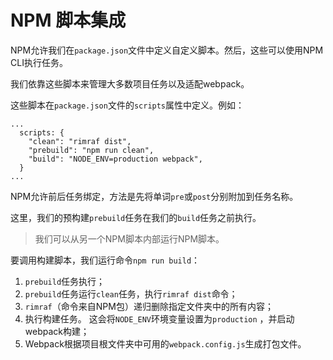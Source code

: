 # NPM 脚本集成

NPM允许我们在`package.json`文件中定义自定义脚本。然后，这些可以使用NPM CLI执行任务。

我们依靠这些脚本来管理大多数项目任务以及适配webpack。

 这些脚本在`package.json`文件的`scripts`属性中定义。例如：

```
...
  scripts: {
    "clean": "rimraf dist",
    "prebuild": "npm run clean",
    "build": "NODE_ENV=production webpack",
  }
...
```

NPM允许前后任务绑定，方法是先将单词`pre`或`post`分别附加到任务名称。 

这里，我们的预构建`prebuild`任务在我们的`build`任务之前执行。

> 我们可以从另一个NPM脚本内部运行NPM脚本。

要调用构建脚本，我们运行命令`npm run build`：

1. `prebuild`任务执行；
2. `prebuild`任务运行`clean`任务，执行`rimraf dist`命令；
3. `rimraf`（命令来自NPM包）递归删除指定文件夹中的所有内容；
4. 执行构建任务。 这会将`NODE_ENV`环境变量设置为`production` ，并启动webpack构建；
5. Webpack根据项目根文件夹中可用的`webpack.config.js`生成打包文件。
